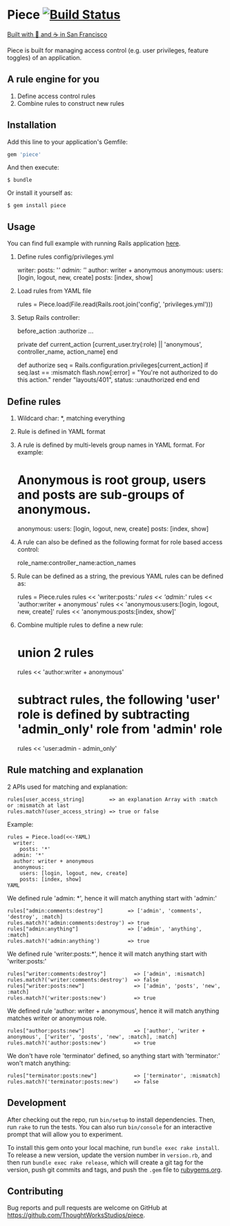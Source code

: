 # Piece [![Build Status](https://snap-ci.com/ThoughtWorksStudios/piece/branch/master/build_image)](https://snap-ci.com/ThoughtWorksStudios/piece/branch/master)

[Built with :yellow_heart: and :coffee: in San Francisco](http://thoughtworks.com/mingle/team)

Piece is built for managing access control (e.g. user privileges, feature toggles) of an application.

## A rule engine for you

1. Define access control rules
2. Combine rules to construct new rules

## Installation

Add this line to your application's Gemfile:

```ruby
gem 'piece'
```

And then execute:

    $ bundle

Or install it yourself as:

    $ gem install piece

## Usage

You can find full example with running Rails application [here](https://github.com/xli/piece-blog).

1. Define rules config/privileges.yml

    writer:
      posts: '*'
    admin: '*'
    author: writer + anonymous
    anonymous:
      users: [login, logout, new, create]
      posts: [index, show]

2. Load rules from YAML file

   rules = Piece.load(File.read(Rails.root.join('config', 'privileges.yml')))

3. Setup Rails controller:

    before_action :authorize
    ...

    private
    def current_action
      [current_user.try(:role) || 'anonymous', controller_name, action_name]
    end

    def authorize
      seq = Rails.configuration.privileges[current_action]
      if seq.last == :mismatch
        flash.now[:error] = "You're not authorized to do this action."
        render "layouts/401", status: :unauthorized
      end
    end

## Define rules

1. Wildcard char: *, matching everything
2. Rule is defined in YAML format
4. A rule is defined by multi-levels group names in YAML format. For example:

    # Anonymous is root group, users and posts are sub-groups of anonymous.
    anonymous:
      users: [login, logout, new, create]
      posts: [index, show]

5. A rule can also be defined as the following format for role based access control:

    role_name:controller_name:action_names

6. Rule can be defined as a string, the previous YAML rules can be defined as:

    rules = Piece.rules
    rules << 'writer:posts:*'
    rules << 'admin:*'
    rules << 'author:writer + anonymous'
    rules << 'anonymous:users:[login, logout, new, create]'
    rules << 'anonymous:posts:[index, show]'

7. Combine multiple rules to define a new rule:

    # union 2 rules
    rules << 'author:writer + anonymous'

    # subtract rules, the following 'user' role is defined by subtracting 'admin_only' role from 'admin' role
    rules << 'user:admin - admin_only'

## Rule matching and explanation

2 APIs used for matching and explanation:

    rules[user_access_string]        => an explanation Array with :match or :mismatch at last
    rules.match?(user_access_string) => true or false

Example:

    rules = Piece.load(<<-YAML)
      writer:
        posts: '*'
      admin: '*'
      author: writer + anonymous
      anonymous:
        users: [login, logout, new, create]
        posts: [index, show]
    YAML

We defined rule 'admin: *', hence it will match anything start with 'admin:'

    rules["admin:comments:destroy"]        => ['admin', 'comments', 'destroy', :match]
    rules.match?('admin:comments:destroy') => true
    rules["admin:anything"]                => ['admin', 'anything', :match]
    rules.match?('admin:anything')         => true

We defined rule 'writer:posts:*', hence it will match anything start with 'writer:posts:'

    rules["writer:comments:destroy"]         => ['admin', :mismatch]
    rules.match?('writer:comments:destroy')  => false
    rules["writer:posts:new"]                => ['admin', 'posts', 'new', :match]
    rules.match?('writer:posts:new')         => true

We defined rule 'author: writer + anonymous', hence it will match anything matches writer or anonymous role.

    rules["author:posts:new"]                => ['author', 'writer + anonymous', ['writer', 'posts', 'new', :match], :match]
    rules.match?('author:posts:new')         => true

We don't have role 'terminator' defined, so anything start with 'terminator:' won't match anything:

    rules["terminator:posts:new"]            => ['terminator', :mismatch]
    rules.match?('terminator:posts:new')     => false

## Development

After checking out the repo, run `bin/setup` to install dependencies. Then, run `rake` to run the tests. You can also run `bin/console` for an interactive prompt that will allow you to experiment.

To install this gem onto your local machine, run `bundle exec rake install`. To release a new version, update the version number in `version.rb`, and then run `bundle exec rake release`, which will create a git tag for the version, push git commits and tags, and push the `.gem` file to [rubygems.org](https://rubygems.org).

## Contributing

Bug reports and pull requests are welcome on GitHub at https://github.com/ThoughtWorksStudios/piece.
